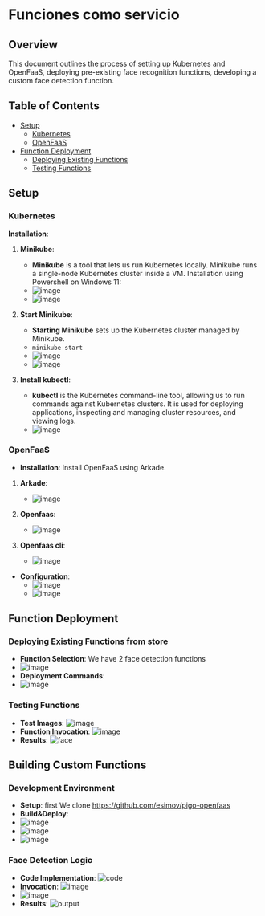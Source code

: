 # Funciones como servicio

## Overview
This document outlines the process of setting up Kubernetes and OpenFaaS, deploying pre-existing face recognition functions, developing a custom face detection function.

## Table of Contents
- [Setup](#setup)
  - [Kubernetes](#kubernetes)
  - [OpenFaaS](#openfaas)
- [Function Deployment](#function-deployment)
  - [Deploying Existing Functions](#deploying-existing-functions)
  - [Testing Functions](#testing-functions)

## Setup

### Kubernetes
**Installation**:
1. **Minikube**:
   - **Minikube** is a tool that lets us run Kubernetes locally. Minikube runs a single-node Kubernetes cluster inside a VM.
   Installation using Powershell on Windows 11:
   - ![image](https://github.com/sml99/ccsa-p1/assets/29798184/196c6129-6149-498f-91b5-676d5bb6cd50)
   - ![image](https://github.com/sml99/ccsa-p1/assets/29798184/dcdebed8-1e7d-495f-a0c7-0f61b7140cfe)


2. **Start Minikube**:
   - **Starting Minikube** sets up the Kubernetes cluster managed by Minikube.
   - `minikube start`
   - ![image](https://github.com/sml99/ccsa-p1/assets/29798184/03f94502-f15f-432a-ac8e-d2a369b39c1b)
   - ![image](https://github.com/sml99/ccsa-p1/assets/29798184/d8c79ac6-a113-4f68-b891-07eedb1d9041)

3. **Install kubectl**:
   - **kubectl** is the Kubernetes command-line tool, allowing us to run commands against Kubernetes clusters. It is used for deploying applications, inspecting and managing cluster resources, and viewing logs.
   - ![image](https://github.com/sml99/ccsa-p1/assets/29798184/10b63693-86da-48a7-aab5-96a42be0c633)



### OpenFaaS
- **Installation**: Install OpenFaaS using Arkade.
1. **Arkade**:
    - ![image](https://github.com/sml99/ccsa-p1/assets/29798184/d180cd1f-1e28-46a5-a14e-1ed46ab509b5)

2. **Openfaas**:
    - ![image](https://github.com/sml99/ccsa-p1/assets/29798184/492b2b75-2168-42fd-823a-bcee6ab3a476)

3. **Openfaas cli**:
    - ![image](https://github.com/sml99/ccsa-p1/assets/29798184/ddafa89f-a9f8-4d68-beb9-61025e340767)

- **Configuration**: 
    - ![image](https://github.com/sml99/ccsa-p1/assets/29798184/d9a1363e-bcd3-432d-b408-e80e236d598a)
    - ![image](https://github.com/sml99/ccsa-p1/assets/29798184/3aa9a33a-f40f-4ba6-a294-ab3d631c9550)


## Function Deployment

### Deploying Existing Functions from store
- **Function Selection**: We have 2 face detection functions 
- ![image](https://github.com/sml99/ccsa-p1/assets/29798184/5888dfab-766a-4daa-97b9-79315d9311ef)
- **Deployment Commands**:
- ![image](https://github.com/sml99/ccsa-p1/assets/29798184/e6f89582-d10d-4aad-9a6f-2ac7609f2c3e)

### Testing Functions
- **Test Images**: ![image](https://github.com/sml99/ccsa-p1/assets/29798184/b510bf22-a551-4431-9a33-d22fa2230fda)
- **Function Invocation**: ![image](https://github.com/sml99/ccsa-p1/assets/29798184/29b1cdc2-a8d2-40c8-ae60-242a14ca4849)
- **Results**: ![face](https://github.com/sml99/ccsa-p1/assets/29798184/766b5d1c-1690-4a45-aa44-4726e943eb74)

## Building Custom Functions

### Development Environment
- **Setup**: first We clone https://github.com/esimov/pigo-openfaas
- **Build&Deploy**: 
- ![image](https://github.com/sml99/ccsa-p1/assets/29798184/61a8da40-2206-47a7-95dd-06723cd94e48)
- ![image](https://github.com/sml99/ccsa-p1/assets/29798184/d64f2d64-bb65-4455-9515-c8ca6ab8755c)
- ![image](https://github.com/sml99/ccsa-p1/assets/29798184/97293c4d-8387-4843-aaf0-8779eb4c8754)

### Face Detection Logic
- **Code Implementation**: ![code](https://github.com/sml99/ccsa-p1/assets/29798184/77f26a4d-b187-4a25-9318-c1b034f82cf6)
- **Invocation**: ![image](https://github.com/sml99/ccsa-p1/assets/29798184/c324369c-1ab4-46de-8c28-1f6e586b5091)
- ![image](https://github.com/sml99/ccsa-p1/assets/29798184/16121491-f3e6-4823-9aca-22ca6b28cbae)
- **Results**: ![output](https://github.com/sml99/ccsa-p1/assets/29798184/1fde9a31-4b18-4494-9264-1917d95c0878)


